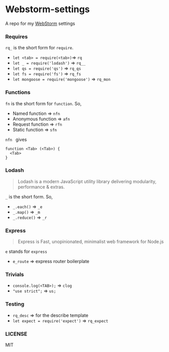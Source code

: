 # Webstorm-settings

A repo for my [WebStorm](https://www.jetbrains.com/webstorm/) settings

### Requires
`rq_` is the short form for `require`.

* `let <tab> = require(<tab>)`=> `rq`   
* `let _ = require('lodash')` => `rq__`
* `let qs = require('qs')` => `rq_qs`  
* `let fs = require('fs')` => `rq_fs`  
* `let mongoose = require('mongoose')` => `rq_mon`  

### Functions

`fn` is the short form for `function`. So,

* Named function => `nfn`
* Anonymous function => `afn`
* Request function => `rfn`
* Static function => `sfn`

`nfn ` gives

    function <Tab> (<Tab>) {
      <Tab>
    }

### Lodash

> Lodash is a modern JavaScript utility library delivering modularity, performance & extras.

`_` is the short form. So,

* `_.each()`   => `_e`  
* `_.map()`    => `_m`  
* `_.reduce()` => `_r`  

### Express

>  Express is Fast, unopinionated, minimalist web framework for Node.js

`e` stands for `express`

* `e_route` => express router boilerplate

### Trivials

* `console.log(<TAB>);` => `clog`
* `"use strict";` => `us;`

### Testing

* `rq_desc` => for the describe template
* `let expect = require('expect')` => `rq_expect`

### LICENSE

MIT
